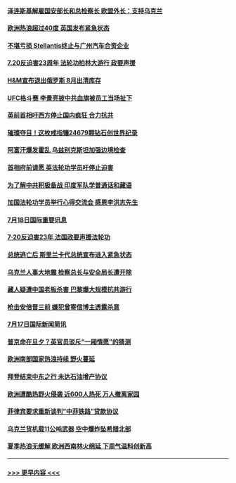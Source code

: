 #### [泽连斯基解雇国安部长和总检察长 欧盟外长：支持乌克兰](../pages/prog202/a103481879.md?t=07190301) 
#### [欧洲热浪超过40度 英国发布紧急状态](../pages/prog202/a103481885.md?t=07190301) 
#### [不堪亏损 Stellantis终止与广州汽车合资企业](../pages/prog202/a103481820.md?t=07190301) 
#### [7.20反迫害23周年 法轮功柏林大游行 政要声援](../pages/prog202/a103481620.md?t=07190301) 
#### [H&M宣布退出俄罗斯 8月出清库存](../pages/prog202/a103481770.md?t=07190301) 
#### [UFC格斗赛 李景亮披中共血旗被员工当场扯下](../pages/prog202/a103481752.md?t=07190301) 
#### [英前首相吁西方停止国内疯狂 合力抗共](../pages/prog202/a103481625.md?t=07190301) 
#### [璀璨夺目！这枚戒指镶24679颗钻石创世界纪录](../pages/prog202/a103481514.md?t=07190301) 
#### [阿富汗爆发霍乱 乌兹别克斯坦加强边境检查](../pages/prog202/a103481642.md?t=07190301) 
#### [首相府前请愿 英法轮功学员吁停止迫害](../pages/prog202/a103481615.md?t=07190301) 
#### [为了解中共积极备战 印度军队学普通话和藏语](../pages/prog202/a103481629.md?t=07190301) 
#### [加国法轮功学员举行心得交流会 感恩李洪志先生](../pages/prog202/a103481612.md?t=07190301) 
#### [7月18日国际重要讯息](../pages/prog202/a103481605.md?t=07190301) 
#### [7·20反迫害23年 法国政要声援法轮功](../pages/prog202/a103481545.md?t=07190301) 
#### [总统逃亡后 斯里兰卡代总统宣布进入紧急状态](../pages/prog202/a103481513.md?t=07190301) 
#### [乌克兰人事大地震 检察总长与安全局长遭开除](../pages/prog202/a103481494.md?t=07190301) 
#### [藏人疑遭中国老板杀害 巴黎爆大规模抗共游行](../pages/prog202/a103481438.md?t=07190301) 
#### [枪击安倍晋三前 嫌犯曾寄信博主透露杀意](../pages/prog202/a103481324.md?t=07190301) 
#### [7月17日国际新闻简讯](../pages/prog202/a103481267.md?t=07190301) 
#### [普京命在旦夕？英官员驳斥“一厢情愿”的猜测](../pages/prog202/a103481275.md?t=07190301) 
#### [欧洲南部国家热浪持续 野火蔓延](../pages/prog202/a103481260.md?t=07190301) 
#### [拜登结束中东之行 未达石油增产协议](../pages/prog202/a103481262.md?t=07190301) 
#### [欧洲遭酷热野火侵袭 近600人热死 万人撤离家园](../pages/prog202/a103481255.md?t=07190301) 
#### [菲律宾要求重新谈判“中菲铁路”贷款协议](../pages/prog202/a103481252.md?t=07190301) 
#### [乌克兰货机载11公吨武器 空中爆炸坠希腊北部](../pages/prog202/a103481043.md?t=07190301) 
#### [夏季热浪无缓解 欧洲西南林火绵延 下周气温料创新高](../pages/prog202/a103481129.md?t=07190301) 

----
#### [ >>> 更早内容 <<< ](../indexes/prog202-earlier.md)
